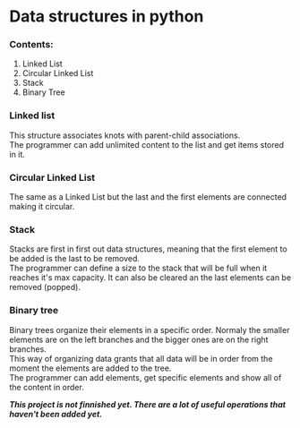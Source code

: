 # Data structures in python

### Contents:
1. Linked List
2. Circular Linked List
3. Stack
4. Binary Tree

### Linked list
This structure associates knots with parent-child associations.  
The programmer can add unlimited content to the list and get items stored in it.

### Circular Linked List
The same as a Linked List but the last and the first elements are connected making it circular.  

### Stack
Stacks are first in first out data structures, meaning that the first element to be added is the last to be removed.  
The programmer can define a size to the stack that will be full when it reaches it's max capacity. It can also be cleared an the last elements can be removed (popped).

### Binary tree
Binary trees organize their elements in a specific order. Normaly the smaller elements are on the left branches and the bigger ones are on the right branches.  
This way of organizing data grants that all data will be in order from the moment the elements are added to the tree.  
The programmer can add elements, get specific elements and show all of the content in order.
  
  
  
***This project is not finnished yet. There are a lot of useful operations that haven't been added yet.***
